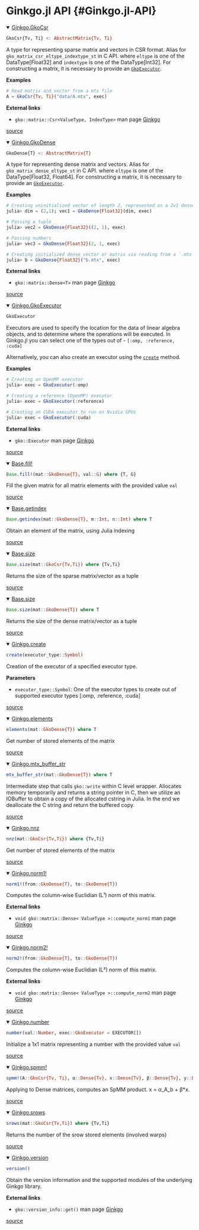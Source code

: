 
# Ginkgo.jl API {#Ginkgo.jl-API}


<details class='jldocstring custom-block' open>
<summary><a id='Ginkgo.GkoCsr' href='#Ginkgo.GkoCsr'><span class="jlbinding">Ginkgo.GkoCsr</span></a> <Badge type="info" class="jlObjectType jlType" text="Type" /></summary>



```julia
GkoCsr{Tv, Ti} <: AbstractMatrix{Tv, Ti}
```


A type for representing sparse matrix and vectors in CSR format. Alias for `gko_matrix_csr_eltype_indextype_st` in C API.     where `eltype` is one of the DataType[Float32] and `indextype` is one of the DataType[Int32].     For constructing a matrix, it is necessary to provide an [`GkoExecutor`](/reference/ginkgo-api#Ginkgo.GkoExecutor).

**Examples**

```julia
# Read matrix and vector from a mtx file
A = GkoCsr{Tv, Ti}("data/A.mtx", exec)
```


**External links**
- `gko::matrix::Csr<ValueType, IndexType>` man page [Ginkgo](https://ginkgo-project.github.io/ginkgo-generated-documentation/doc/master/classgko_1_1matrix_1_1Csr.html)
  


<Badge type="info" class="source-link" text="source"><a href="https://github.com/youwuyou/Ginkgo.jl/blob/78ac16ad24be5684e4363e679998067cc47b622f/src/matrix/Csr.jl#L5-L20" target="_blank" rel="noreferrer">source</a></Badge>

</details>

<details class='jldocstring custom-block' open>
<summary><a id='Ginkgo.GkoDense' href='#Ginkgo.GkoDense'><span class="jlbinding">Ginkgo.GkoDense</span></a> <Badge type="info" class="jlObjectType jlType" text="Type" /></summary>



```julia
GkoDense{T} <: AbstractMatrix{T}
```


A type for representing dense matrix and vectors. Alias for `gko_matrix_dense_eltype_st` in C API.     where `eltype` is one of the DataType[Float32, Float64]. For constructing a matrix,      it is necessary to provide an [`GkoExecutor`](/reference/ginkgo-api#Ginkgo.GkoExecutor).

**Examples**

```julia
# Creating uninitialized vector of length 2, represented as a 2x1 dense matrix
julia> dim = (2,1); vec1 = GkoDense{Float32}(dim, exec)

# Passing a tuple
julia> vec2 = GkoDense{Float32}((2, 1), exec)

# Passing numbers
julia> vec3 = GkoDense{Float32}(2, 1, exec)

# Creating initialized dense vector or matrix via reading from a `.mtx` file
julia> b = GkoDense{Float32}("b.mtx", exec)

```


**External links**
- `gko::matrix::Dense<T>` man page [Ginkgo](https://ginkgo-project.github.io/ginkgo-generated-documentation/doc/master/classgko_1_1matrix_1_1Dense.html)
  


<Badge type="info" class="source-link" text="source"><a href="https://github.com/youwuyou/Ginkgo.jl/blob/78ac16ad24be5684e4363e679998067cc47b622f/src/matrix/Dense.jl#L4-L29" target="_blank" rel="noreferrer">source</a></Badge>

</details>

<details class='jldocstring custom-block' open>
<summary><a id='Ginkgo.GkoExecutor' href='#Ginkgo.GkoExecutor'><span class="jlbinding">Ginkgo.GkoExecutor</span></a> <Badge type="info" class="jlObjectType jlType" text="Type" /></summary>



```julia
GkoExecutor
```


Executors are used to specify the location for the data of linear algebra objects, and to determine where the operations will be executed. In Ginkgo.jl you can select one of the types out of - `[:omp, :reference, :cuda]`

Alternatively, you can also create an executor using the [`create`](/reference/ginkgo-api#Ginkgo.create-Tuple{Symbol}) method.

**Examples**

```julia
# Creating an OpenMP executor
julia> exec = GkoExecutor(:omp)

# Creating a reference (OpenMP) executor
julia> exec = GkoExecutor(:reference)

# Creating an CUDA executor to run on Nvidia GPUs
julia> exec = GkoExecutor(:cuda)
```


**External links**
- `gko::Executor` man page [Ginkgo](https://ginkgo-project.github.io/ginkgo-generated-documentation/doc/master/classgko_1_1Executor.html)
  


<Badge type="info" class="source-link" text="source"><a href="https://github.com/youwuyou/Ginkgo.jl/blob/78ac16ad24be5684e4363e679998067cc47b622f/src/base/Executor.jl#L4-L27" target="_blank" rel="noreferrer">source</a></Badge>

</details>

<details class='jldocstring custom-block' open>
<summary><a id='Base.fill!-Union{Tuple{G}, Tuple{T}, Tuple{GkoDense{T}, G}} where {T, G}' href='#Base.fill!-Union{Tuple{G}, Tuple{T}, Tuple{GkoDense{T}, G}} where {T, G}'><span class="jlbinding">Base.fill!</span></a> <Badge type="info" class="jlObjectType jlMethod" text="Method" /></summary>



```julia
Base.fill!(mat::GkoDense{T}, val::G) where {T, G}
```


Fill the given matrix for all matrix elements with the provided value `val`


<Badge type="info" class="source-link" text="source"><a href="https://github.com/youwuyou/Ginkgo.jl/blob/78ac16ad24be5684e4363e679998067cc47b622f/src/matrix/Dense.jl#L102-L106" target="_blank" rel="noreferrer">source</a></Badge>

</details>

<details class='jldocstring custom-block' open>
<summary><a id='Base.getindex-Union{Tuple{T}, Tuple{GkoDense{T}, Integer, Integer}} where T' href='#Base.getindex-Union{Tuple{T}, Tuple{GkoDense{T}, Integer, Integer}} where T'><span class="jlbinding">Base.getindex</span></a> <Badge type="info" class="jlObjectType jlMethod" text="Method" /></summary>



```julia
Base.getindex(mat::GkoDense{T}, m::Int, n::Int) where T
```


Obtain an element of the matrix, using Julia indexing


<Badge type="info" class="source-link" text="source"><a href="https://github.com/youwuyou/Ginkgo.jl/blob/78ac16ad24be5684e4363e679998067cc47b622f/src/matrix/Dense.jl#L75-L79" target="_blank" rel="noreferrer">source</a></Badge>

</details>

<details class='jldocstring custom-block' open>
<summary><a id='Base.size-Union{Tuple{GkoCsr{Tv, Ti}}, Tuple{Ti}, Tuple{Tv}} where {Tv, Ti}' href='#Base.size-Union{Tuple{GkoCsr{Tv, Ti}}, Tuple{Ti}, Tuple{Tv}} where {Tv, Ti}'><span class="jlbinding">Base.size</span></a> <Badge type="info" class="jlObjectType jlMethod" text="Method" /></summary>



```julia
Base.size(mat::GkoCsr{Tv,Ti}) where {Tv,Ti}
```


Returns the size of the sparse matrix/vector as a tuple


<Badge type="info" class="source-link" text="source"><a href="https://github.com/youwuyou/Ginkgo.jl/blob/78ac16ad24be5684e4363e679998067cc47b622f/src/matrix/Csr.jl#L45-L49" target="_blank" rel="noreferrer">source</a></Badge>

</details>

<details class='jldocstring custom-block' open>
<summary><a id='Base.size-Union{Tuple{GkoDense{T}}, Tuple{T}} where T' href='#Base.size-Union{Tuple{GkoDense{T}}, Tuple{T}} where T'><span class="jlbinding">Base.size</span></a> <Badge type="info" class="jlObjectType jlMethod" text="Method" /></summary>



```julia
Base.size(mat::GkoDense{T}) where T
```


Returns the size of the dense matrix/vector as a tuple


<Badge type="info" class="source-link" text="source"><a href="https://github.com/youwuyou/Ginkgo.jl/blob/78ac16ad24be5684e4363e679998067cc47b622f/src/matrix/Dense.jl#L114-L118" target="_blank" rel="noreferrer">source</a></Badge>

</details>

<details class='jldocstring custom-block' open>
<summary><a id='Ginkgo.create-Tuple{Symbol}' href='#Ginkgo.create-Tuple{Symbol}'><span class="jlbinding">Ginkgo.create</span></a> <Badge type="info" class="jlObjectType jlMethod" text="Method" /></summary>



```julia
create(executor_type::Symbol)
```


Creation of the executor of a specified executor type.

**Parameters**
- `executor_type::Symbol`: One of the executor types to create out of supported executor types [:omp, :reference, :cuda]
  


<Badge type="info" class="source-link" text="source"><a href="https://github.com/youwuyou/Ginkgo.jl/blob/78ac16ad24be5684e4363e679998067cc47b622f/src/base/Executor.jl#L58-L65" target="_blank" rel="noreferrer">source</a></Badge>

</details>

<details class='jldocstring custom-block' open>
<summary><a id='Ginkgo.elements-Union{Tuple{GkoDense{T}}, Tuple{T}} where T' href='#Ginkgo.elements-Union{Tuple{GkoDense{T}}, Tuple{T}} where T'><span class="jlbinding">Ginkgo.elements</span></a> <Badge type="info" class="jlObjectType jlMethod" text="Method" /></summary>



```julia
elements(mat::GkoDense{T}) where T
```


Get number of stored elements of the matrix


<Badge type="info" class="source-link" text="source"><a href="https://github.com/youwuyou/Ginkgo.jl/blob/78ac16ad24be5684e4363e679998067cc47b622f/src/matrix/Dense.jl#L125-L129" target="_blank" rel="noreferrer">source</a></Badge>

</details>

<details class='jldocstring custom-block' open>
<summary><a id='Ginkgo.mtx_buffer_str-Union{Tuple{GkoDense{T}}, Tuple{T}} where T' href='#Ginkgo.mtx_buffer_str-Union{Tuple{GkoDense{T}}, Tuple{T}} where T'><span class="jlbinding">Ginkgo.mtx_buffer_str</span></a> <Badge type="info" class="jlObjectType jlMethod" text="Method" /></summary>



```julia
mtx_buffer_str(mat::GkoDense{T}) where T
```


Intermediate step that calls `gko::write` within C level wrapper. Allocates memory temporarily and returns a string pointer in C, then we utilize an IOBuffer to obtain a copy of the allocated cstring in Julia. In the end we deallocate the C string and return the buffered copy.


<Badge type="info" class="source-link" text="source"><a href="https://github.com/youwuyou/Ginkgo.jl/blob/78ac16ad24be5684e4363e679998067cc47b622f/src/matrix/Dense.jl#L164-L170" target="_blank" rel="noreferrer">source</a></Badge>

</details>

<details class='jldocstring custom-block' open>
<summary><a id='Ginkgo.nnz-Union{Tuple{GkoCsr{Tv, Ti}}, Tuple{Ti}, Tuple{Tv}} where {Tv, Ti}' href='#Ginkgo.nnz-Union{Tuple{GkoCsr{Tv, Ti}}, Tuple{Ti}, Tuple{Tv}} where {Tv, Ti}'><span class="jlbinding">Ginkgo.nnz</span></a> <Badge type="info" class="jlObjectType jlMethod" text="Method" /></summary>



```julia
nnz(mat::GkoCsr{Tv,Ti}) where {Tv,Ti}
```


Get number of stored elements of the matrix


<Badge type="info" class="source-link" text="source"><a href="https://github.com/youwuyou/Ginkgo.jl/blob/78ac16ad24be5684e4363e679998067cc47b622f/src/matrix/Csr.jl#L56-L60" target="_blank" rel="noreferrer">source</a></Badge>

</details>

<details class='jldocstring custom-block' open>
<summary><a id='Ginkgo.norm1!-Union{Tuple{G}, Tuple{T}, Tuple{GkoDense{T}, GkoDense{G}}} where {T, G}' href='#Ginkgo.norm1!-Union{Tuple{G}, Tuple{T}, Tuple{GkoDense{T}, GkoDense{G}}} where {T, G}'><span class="jlbinding">Ginkgo.norm1!</span></a> <Badge type="info" class="jlObjectType jlMethod" text="Method" /></summary>



```julia
norm1!(from::GkoDense{T}, to::GkoDense{T})
```


Computes the column-wise Euclidian (L¹) norm of this matrix.

**External links**
- `void gko::matrix::Dense< ValueType >::compute_norm1` man page [Ginkgo](https://ginkgo-project.github.io/ginkgo-generated-documentation/doc/master/classgko_1_1matrix_1_1Dense.html#a11c59175fcc040d99afe3acb39cbcb3e.html)
  


<Badge type="info" class="source-link" text="source"><a href="https://github.com/youwuyou/Ginkgo.jl/blob/78ac16ad24be5684e4363e679998067cc47b622f/src/matrix/Dense.jl#L137-L144" target="_blank" rel="noreferrer">source</a></Badge>

</details>

<details class='jldocstring custom-block' open>
<summary><a id='Ginkgo.norm2!-Union{Tuple{G}, Tuple{T}, Tuple{GkoDense{T}, GkoDense{G}}} where {T, G}' href='#Ginkgo.norm2!-Union{Tuple{G}, Tuple{T}, Tuple{GkoDense{T}, GkoDense{G}}} where {T, G}'><span class="jlbinding">Ginkgo.norm2!</span></a> <Badge type="info" class="jlObjectType jlMethod" text="Method" /></summary>



```julia
norm2!(from::GkoDense{T}, to::GkoDense{T})
```


Computes the column-wise Euclidian (L²) norm of this matrix.

**External links**
- `void gko::matrix::Dense< ValueType >::compute_norm2` man page [Ginkgo](https://ginkgo-project.github.io/ginkgo-generated-documentation/doc/master/classgko_1_1matrix_1_1Dense.html#a19b9e51fd9922bab9637e42ab7209b8c.html)
  


<Badge type="info" class="source-link" text="source"><a href="https://github.com/youwuyou/Ginkgo.jl/blob/78ac16ad24be5684e4363e679998067cc47b622f/src/matrix/Dense.jl#L150-L157" target="_blank" rel="noreferrer">source</a></Badge>

</details>

<details class='jldocstring custom-block' open>
<summary><a id='Ginkgo.number' href='#Ginkgo.number'><span class="jlbinding">Ginkgo.number</span></a> <Badge type="info" class="jlObjectType jlFunction" text="Function" /></summary>



```julia
number(val::Number, exec::GkoExecutor = EXECUTOR[])
```


Initialize a 1x1 matrix representing a number with the provided value `val`


<Badge type="info" class="source-link" text="source"><a href="https://github.com/youwuyou/Ginkgo.jl/blob/78ac16ad24be5684e4363e679998067cc47b622f/src/matrix/Dense.jl#L86-L90" target="_blank" rel="noreferrer">source</a></Badge>

</details>

<details class='jldocstring custom-block' open>
<summary><a id='Ginkgo.spmm!-Union{Tuple{Ti}, Tuple{Tv}, Tuple{GkoCsr{Tv, Ti}, Vararg{GkoDense{Tv}, 4}}} where {Tv, Ti}' href='#Ginkgo.spmm!-Union{Tuple{Ti}, Tuple{Tv}, Tuple{GkoCsr{Tv, Ti}, Vararg{GkoDense{Tv}, 4}}} where {Tv, Ti}'><span class="jlbinding">Ginkgo.spmm!</span></a> <Badge type="info" class="jlObjectType jlMethod" text="Method" /></summary>



```julia
spmm!(A::GkoCsr{Tv, Ti}, α::Dense{Tv}, x::Dense{Tv}, β::Dense{Tv}, y::Dense{Tv}) where {Tv, Ti}
```


Applying to Dense matrices, computes an SpMM product. x = α_A_b + β*x.


<Badge type="info" class="source-link" text="source"><a href="https://github.com/youwuyou/Ginkgo.jl/blob/78ac16ad24be5684e4363e679998067cc47b622f/src/matrix/Csr.jl#L132-L136" target="_blank" rel="noreferrer">source</a></Badge>

</details>

<details class='jldocstring custom-block' open>
<summary><a id='Ginkgo.srows-Union{Tuple{GkoCsr{Tv, Ti}}, Tuple{Ti}, Tuple{Tv}} where {Tv, Ti}' href='#Ginkgo.srows-Union{Tuple{GkoCsr{Tv, Ti}}, Tuple{Ti}, Tuple{Tv}} where {Tv, Ti}'><span class="jlbinding">Ginkgo.srows</span></a> <Badge type="info" class="jlObjectType jlMethod" text="Method" /></summary>



```julia
srows(mat::GkoCsr{Tv,Ti}) where {Tv,Ti}
```


Returns the number of the srow stored elements (involved warps)


<Badge type="info" class="source-link" text="source"><a href="https://github.com/youwuyou/Ginkgo.jl/blob/78ac16ad24be5684e4363e679998067cc47b622f/src/matrix/Csr.jl#L119-L123" target="_blank" rel="noreferrer">source</a></Badge>

</details>

<details class='jldocstring custom-block' open>
<summary><a id='Ginkgo.version-Tuple{}' href='#Ginkgo.version-Tuple{}'><span class="jlbinding">Ginkgo.version</span></a> <Badge type="info" class="jlObjectType jlMethod" text="Method" /></summary>



```julia
version()
```


Obtain the version information and the supported modules of the underlying Ginkgo library.

**External links**
- `gko::version_info::get()` man page [Ginkgo](https://ginkgo-project.github.io/ginkgo-generated-documentation/doc/master/classgko_1_1version__info.html)
  


<Badge type="info" class="source-link" text="source"><a href="https://github.com/youwuyou/Ginkgo.jl/blob/78ac16ad24be5684e4363e679998067cc47b622f/src/Configurations.jl#L1-L8" target="_blank" rel="noreferrer">source</a></Badge>

</details>

